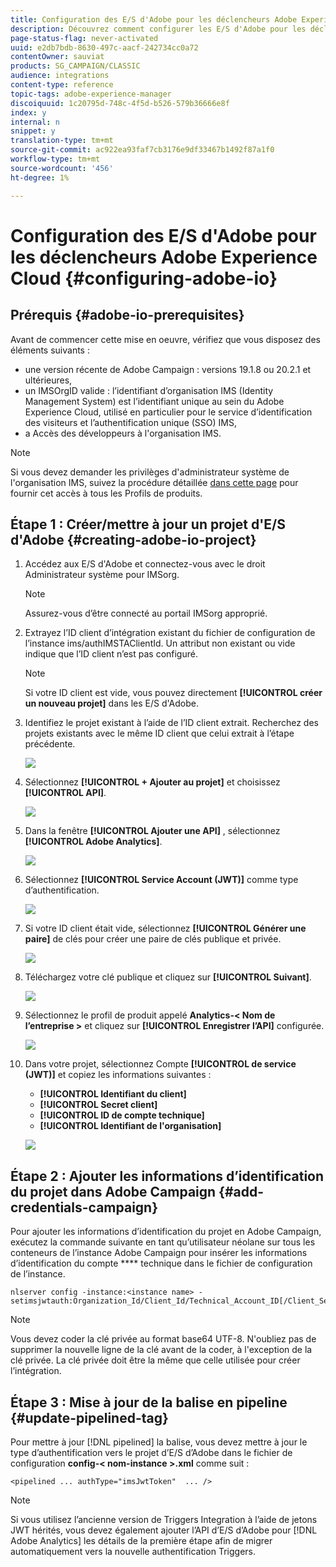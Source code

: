 ```yaml
---
title: Configuration des E/S d'Adobe pour les déclencheurs Adobe Experience Cloud
description: Découvrez comment configurer les E/S d'Adobe pour les déclencheurs Adobe Experience Cloud
page-status-flag: never-activated
uuid: e2db7bdb-8630-497c-aacf-242734cc0a72
contentOwner: sauviat
products: SG_CAMPAIGN/CLASSIC
audience: integrations
content-type: reference
topic-tags: adobe-experience-manager
discoiquuid: 1c20795d-748c-4f5d-b526-579b36666e8f
index: y
internal: n
snippet: y
translation-type: tm+mt
source-git-commit: ac922ea93faf7cb3176e9df33467b1492f87a1f0
workflow-type: tm+mt
source-wordcount: '456'
ht-degree: 1%

---
```



# Configuration des E/S d&#39;Adobe pour les déclencheurs Adobe Experience Cloud {#configuring-adobe-io}

## Prérequis {#adobe-io-prerequisites}

Avant de commencer cette mise en oeuvre, vérifiez que vous disposez des éléments suivants :

* une version récente de Adobe Campaign : versions 19.1.8 ou 20.2.1 et ultérieures,
* un IMSOrgID valide : l’identifiant d’organisation IMS (Identity Management System) est l’identifiant unique au sein du Adobe Experience Cloud, utilisé en particulier pour le service d’identification des visiteurs et l’authentification unique (SSO) IMS,
* a Accès des développeurs à l&#39;organisation IMS.

>[!NOTE]
>
>Si vous devez demander les privilèges d&#39;administrateur système de l&#39;organisation IMS, suivez la procédure détaillée [dans cette page](https://helpx.adobe.com/ca/enterprise/admin-guide.html/ca/enterprise/using/manage-developers.ug.html) pour fournir cet accès à tous les Profils de produits.


## Étape 1 : Créer/mettre à jour un projet d&#39;E/S d&#39;Adobe {#creating-adobe-io-project}

1. Accédez aux E/S d&#39;Adobe et connectez-vous avec le droit Administrateur système pour IMSorg.

   >[!NOTE]
   >
   > Assurez-vous d’être connecté au portail IMSorg approprié.

1. Extrayez l’ID client d’intégration existant du fichier de configuration de l’instance ims/authIMSTAClientId. Un attribut non existant ou vide indique que l’ID client n’est pas configuré.

   >[!NOTE]
   >
   >Si votre ID client est vide, vous pouvez directement **[!UICONTROL créer un nouveau projet]** dans les E/S d&#39;Adobe.

1. Identifiez le projet existant à l’aide de l’ID client extrait. Recherchez des projets existants avec le même ID client que celui extrait à l’étape précédente.

   ![](assets/adobe_io_8.png)

1. Sélectionnez **[!UICONTROL + Ajouter au projet]** et choisissez **[!UICONTROL API]**.

   ![](assets/adobe_io_1.png)

1. Dans la fenêtre **[!UICONTROL Ajouter une API]** , sélectionnez **[!UICONTROL Adobe Analytics]**.

   ![](assets/adobe_io_2.png)

1. Sélectionnez **[!UICONTROL Service Account (JWT)]** comme type d’authentification.

   ![](assets/adobe_io_3.png)

1. Si votre ID client était vide, sélectionnez **[!UICONTROL Générer une paire]** de clés pour créer une paire de clés publique et privée.

   ![](assets/adobe_io_4.png)

1. Téléchargez votre clé publique et cliquez sur **[!UICONTROL Suivant]**.

   ![](assets/adobe_io_5.png)

1. Sélectionnez le profil de produit appelé **Analytics-&lt; Nom de l’entreprise >** et cliquez sur **[!UICONTROL Enregistrer l’API]** configurée.

   ![](assets/adobe_io_6.png)

1. Dans votre projet, sélectionnez Compte **[!UICONTROL de service (JWT)]** et copiez les informations suivantes :
   * **[!UICONTROL Identifiant du client]**
   * **[!UICONTROL Secret client]**
   * **[!UICONTROL ID de compte technique]**
   * **[!UICONTROL Identifiant de l&#39;organisation]**

   ![](assets/adobe_io_7.png)

## Étape 2 : Ajouter les informations d’identification du projet dans Adobe Campaign {#add-credentials-campaign}

Pour ajouter les informations d’identification du projet en Adobe Campaign, exécutez la commande suivante en tant qu’utilisateur néolane sur tous les conteneurs de l’instance Adobe Campaign pour insérer les informations d’identification du compte **** technique dans le fichier de configuration de l’instance.

```
nlserver config -instance:<instance name> -setimsjwtauth:Organization_Id/Client_Id/Technical_Account_ID[/Client_Secret[/Base64_encoded_Private_Key]]
```

>[!NOTE]
>
>Vous devez coder la clé privée au format base64 UTF-8. N&#39;oubliez pas de supprimer la nouvelle ligne de la clé avant de la coder, à l&#39;exception de la clé privée. La clé privée doit être la même que celle utilisée pour créer l’intégration.

## Étape 3 : Mise à jour de la balise en pipeline {#update-pipelined-tag}

Pour mettre à jour [!DNL pipelined] la balise, vous devez mettre à jour le type d’authentification vers le projet d’E/S d’Adobe dans le fichier de configuration **config-&lt; nom-instance >.xml** comme suit :

```
<pipelined ... authType="imsJwtToken"  ... />
```

>[!NOTE]
>
>Si vous utilisez l’ancienne version de Triggers Integration à l’aide de jetons JWT hérités, vous devez également ajouter l’API d’E/S d’Adobe pour [!DNL Adobe Analytics] les détails de la première étape afin de migrer automatiquement vers la nouvelle authentification Triggers.
